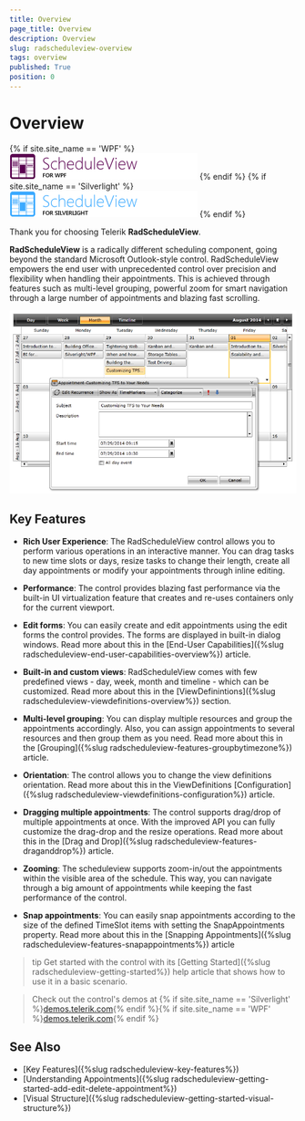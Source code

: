 ```yaml
---
title: Overview
page_title: Overview
description: Overview
slug: radscheduleview-overview
tags: overview
published: True
position: 0
---
```


# Overview

{% if site.site_name == 'WPF' %}
![RadScheduleView Logo](images/scheduleview_logo.png)
{% endif %}
{% if site.site_name == 'Silverlight' %}
![RadScheduleView Logo](images/scheduleview_silverlight_logo.png)
{% endif %}

Thank you for choosing Telerik __RadScheduleView__.

__RadScheduleView__ is a radically different scheduling component, going beyond the standard Microsoft Outlook-style control. RadScheduleView empowers the end user with unprecedented control over precision and flexibility when handling their appointments. This is achieved through features such as multi-level grouping, powerful zoom for smart navigation through a large number of appointments and blazing fast scrolling.

![scheduleview overview](images/scheduleview_overview.png)

## Key Features

* __Rich User Experience__: The RadScheduleView control allows you to perform various operations in an interactive manner. You can drag tasks to new time slots or days, resize tasks to change their length, create all day appointments or modify your appointments through inline editing.

* __Performance__: The control provides blazing fast performance via the built-in UI virtualization feature that creates and re-uses containers only for the current viewport.

* __Edit forms__: You can easily create and edit appointments using the edit forms the control provides. The forms are displayed in built-in dialog windows. Read more about this in the [End-User Capabilities]({%slug radscheduleview-end-user-capabilities-overview%}) article.

* __Built-in and custom views__: RadScheduleView comes with few predefined views - day, week, month and timeline - which can be customized. Read more about this in the [ViewDefinintions]({%slug radscheduleview-viewdefinitions-overview%}) section.

* __Multi-level grouping__: You can display multiple resources and group the appointments accordingly. Also, you can assign appointments to several resources and then group them as you need. Read more about this in the [Grouping]({%slug radscheduleview-features-groupbytimezone%}) article.

* __Orientation__: The control allows you to change the view definitions orientation. Read more about this in the ViewDefinitions [Configuration]({%slug radscheduleview-viewdefinitions-configuration%}) article.

* __Dragging multiple appointments__: The control supports drag/drop of multiple appointments at once. With the improved API you can fully customize the drag-drop and the resize operations. Read more about this in the [Drag and Drop]({%slug radscheduleview-features-draganddrop%}) article.

* __Zooming__: The scheduleview supports zoom-in/out the appointments within the visible area of the schedule. This way, you can navigate through a big amount of appointments while keeping the fast performance of the control.

* __Snap аppointments__: You can easily snap appointments according to the size of the defined TimeSlot items with setting the SnapAppointments property. Read more about this in the [Snapping Appointments]({%slug radscheduleview-features-snapappointments%}) article

>tip Get started with the control with its [Getting Started]({%slug radscheduleview-getting-started%}) help article that shows how to use it in a basic scenario.

> Check out the control's demos at {% if site.site_name == 'Silverlight' %}[demos.telerik.com](https://demos.telerik.com/silverlight/#ScheduleView){% endif %}{% if site.site_name == 'WPF' %}[demos.telerik.com](https://demos.telerik.com/wpf/){% endif %}

## See Also 
 * [Key Features]({%slug radscheduleview-key-features%})
 * [Understanding Appointments]({%slug radscheduleview-getting-started-add-edit-delete-appointment%})
 * [Visual Structure]({%slug radscheduleview-getting-started-visual-structure%})